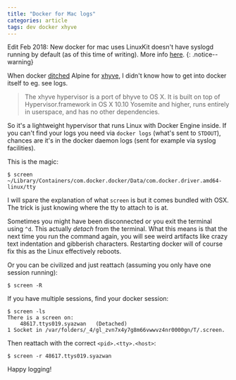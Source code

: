 ```yaml
---
title: "Docker for Mac logs"
categories: article
tags: dev docker xhyve
---
```


Edit Feb 2018: New docker for mac uses LinuxKit doesn't have syslogd running by default (as of this time of writing). More info [here](/article/docker-for-mac-logs-updated/).
{: .notice--warning}

When docker [ditched](https://blog.docker.com/2016/05/docker-unikernels-open-source/) Alpine for [xhyve](https://github.com/mist64/xhyve), I didn't know how to get into docker itself to eg. see logs.

> The xhyve hypervisor is a port of bhyve to OS X. It is built on top of Hypervisor.framework in OS X 10.10 Yosemite and higher, runs entirely in userspace, and has no other dependencies.

So it's a lightweight hypervisor that runs Linux with Docker Engine inside. If you can't find your logs you need via `docker logs` (what's sent to `STDOUT`), chances are it's in the docker daemon logs (sent for example via syslog facilities).

This is the magic:
```
$ screen ~/Library/Containers/com.docker.docker/Data/com.docker.driver.amd64-linux/tty
```

I will spare the explanation of what `screen` is but it comes bundled with OSX. The trick is just knowing where the tty to attach to is at.

Sometimes you might have been disconnected or you exit the terminal using `^d`.
This actually *detach* from the terminal.
What this means is that the next time you run the command again, you will see weird artifacts like crazy text indentation and gibberish characters.
Restarting docker will of course fix this as the Linux effectively reboots.

Or you can be civilized and just reattach (assuming you only have one session running):
```
$ screen -R
```

If you have multiple sessions, find your docker session:
```
$ screen -ls
There is a screen on:
	48617.ttys019.syazwan	(Detached)
1 Socket in /var/folders/_4/gl_zvn7x4y7g8m66vwwvz4nr0000gn/T/.screen.
```
Then reattach with the correct `<pid>.<tty>.<host>`:
```
$ screen -r 48617.ttys019.syazwan
```

Happy logging!
